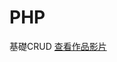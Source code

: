 # PHP
基礎CRUD
[查看作品影片]([https://www.youtube.com/watch?v=W8Uj8NOC6gw](https://youtu.be/W8Uj8NOC6gw?si=aqL-OSk03EpFfRbm)https://youtu.be/W8Uj8NOC6gw?si=aqL-OSk03EpFfRbm)

